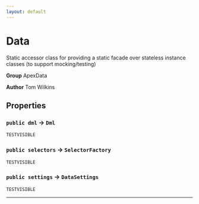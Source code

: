 ```yaml
---
layout: default
---
```

# Data

Static accessor class for providing a static facade over stateless instance classes (to support mocking/testing)


**Group** ApexData


**Author** Tom Wilkins

## Properties

### `public dml` → `Dml`

`TESTVISIBLE` 

### `public selectors` → `SelectorFactory`

`TESTVISIBLE` 

### `public settings` → `DataSettings`

`TESTVISIBLE` 

---
